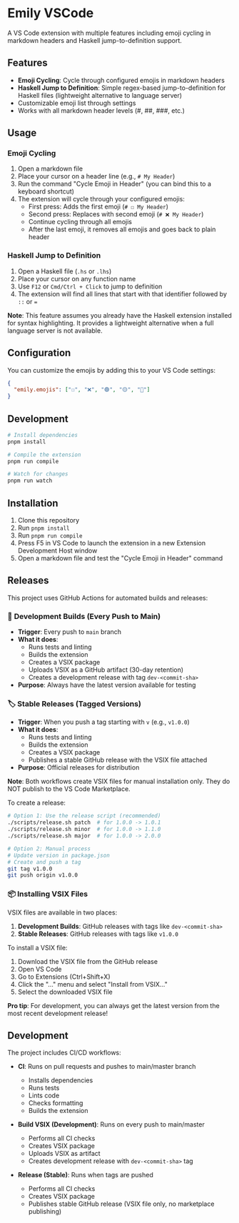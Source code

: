 # Emily VSCode

A VS Code extension with multiple features including emoji cycling in markdown headers and Haskell jump-to-definition support.

## Features

- **Emoji Cycling**: Cycle through configured emojis in markdown headers
- **Haskell Jump to Definition**: Simple regex-based jump-to-definition for Haskell files (lightweight alternative to language server)
- Customizable emoji list through settings
- Works with all markdown header levels (#, ##, ###, etc.)

## Usage

### Emoji Cycling

1. Open a markdown file
2. Place your cursor on a header line (e.g., `# My Header`)
3. Run the command "Cycle Emoji in Header" (you can bind this to a keyboard shortcut)
4. The extension will cycle through your configured emojis:
   - First press: Adds the first emoji (`# ☐ My Header`)
   - Second press: Replaces with second emoji (`# ❌ My Header`)
   - Continue cycling through all emojis
   - After the last emoji, it removes all emojis and goes back to plain header

### Haskell Jump to Definition

1. Open a Haskell file (`.hs` or `.lhs`)
2. Place your cursor on any function name
3. Use `F12` or `Cmd/Ctrl + Click` to jump to definition
4. The extension will find all lines that start with that identifier followed by `::` or `=`

**Note**: This feature assumes you already have the Haskell extension installed for syntax highlighting. It provides a lightweight alternative when a full language server is not available.

## Configuration

You can customize the emojis by adding this to your VS Code settings:

```json
{
  "emily.emojis": ["☐", "❌", "🟢", "🟡", "🔴"]
}
```

## Development

```bash
# Install dependencies
pnpm install

# Compile the extension
pnpm run compile

# Watch for changes
pnpm run watch
```

## Installation

1. Clone this repository
2. Run `pnpm install`
3. Run `pnpm run compile`
4. Press F5 in VS Code to launch the extension in a new Extension Development Host window
5. Open a markdown file and test the "Cycle Emoji in Header" command

## Releases

This project uses GitHub Actions for automated builds and releases:

### 🚀 **Development Builds** (Every Push to Main)
- **Trigger**: Every push to `main` branch
- **What it does**: 
  - Runs tests and linting
  - Builds the extension
  - Creates a VSIX package
  - Uploads VSIX as a GitHub artifact (30-day retention)
  - Creates a development release with tag `dev-<commit-sha>`
- **Purpose**: Always have the latest version available for testing

### 🏷️ **Stable Releases** (Tagged Versions)
- **Trigger**: When you push a tag starting with `v` (e.g., `v1.0.0`)
- **What it does**:
  - Runs tests and linting
  - Builds the extension
  - Creates a VSIX package
  - Publishes a stable GitHub release with the VSIX file attached
- **Purpose**: Official releases for distribution

**Note**: Both workflows create VSIX files for manual installation only. They do NOT publish to the VS Code Marketplace.

To create a release:

```bash
# Option 1: Use the release script (recommended)
./scripts/release.sh patch  # for 1.0.0 -> 1.0.1
./scripts/release.sh minor  # for 1.0.0 -> 1.1.0
./scripts/release.sh major  # for 1.0.0 -> 2.0.0

# Option 2: Manual process
# Update version in package.json
# Create and push a tag
git tag v1.0.0
git push origin v1.0.0
```

### 📦 **Installing VSIX Files**

VSIX files are available in two places:

1. **Development Builds**: GitHub releases with tags like `dev-<commit-sha>`
2. **Stable Releases**: GitHub releases with tags like `v1.0.0`

To install a VSIX file:
1. Download the VSIX file from the GitHub release
2. Open VS Code
3. Go to Extensions (Ctrl+Shift+X)
4. Click the "..." menu and select "Install from VSIX..."
5. Select the downloaded VSIX file

**Pro tip**: For development, you can always get the latest version from the most recent development release!

## Development

The project includes CI/CD workflows:

- **CI**: Runs on pull requests and pushes to main/master branch
  - Installs dependencies
  - Runs tests
  - Lints code
  - Checks formatting
  - Builds the extension

- **Build VSIX (Development)**: Runs on every push to main/master
  - Performs all CI checks
  - Creates VSIX package
  - Uploads VSIX as artifact
  - Creates development release with `dev-<commit-sha>` tag

- **Release (Stable)**: Runs when tags are pushed
  - Performs all CI checks
  - Creates VSIX package
  - Publishes stable GitHub release (VSIX file only, no marketplace publishing)
